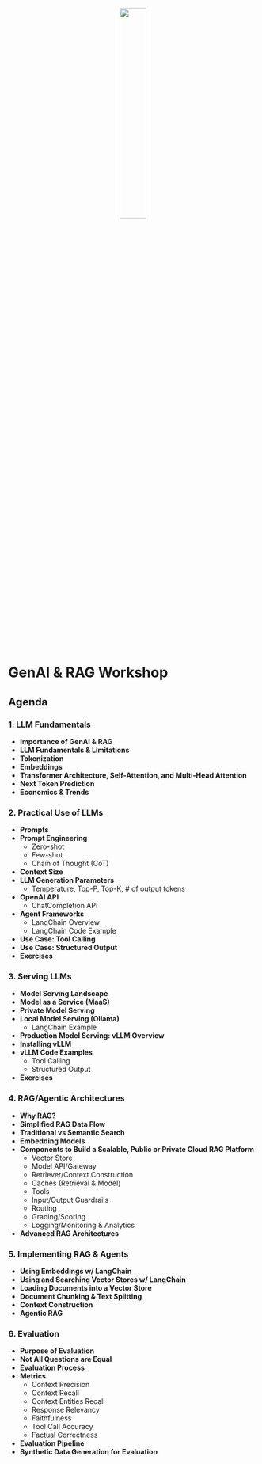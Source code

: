 <p align="center" width="100%">
    <img width="33%" src="https://www.silexdata.com/wp-content/uploads/2023/07/SILEX-LOGOS.png"> 
</p>

# GenAI & RAG Workshop

## Agenda

### 1. LLM Fundamentals
- **Importance of GenAI & RAG**
- **LLM Fundamentals & Limitations**
- **Tokenization**
- **Embeddings**
- **Transformer Architecture, Self-Attention, and Multi-Head Attention**
- **Next Token Prediction**
- **Economics & Trends**

### 2. Practical Use of LLMs
- **Prompts**
- **Prompt Engineering**
    - Zero-shot
    - Few-shot
    - Chain of Thought (CoT)
- **Context Size**
- **LLM Generation Parameters**
    - Temperature, Top-P, Top-K, # of output tokens
- **OpenAI API**
    - ChatCompletion API
- **Agent Frameworks**
    - LangChain Overview
    - LangChain Code Example
- **Use Case: Tool Calling**
- **Use Case: Structured Output**
- **Exercises**

### 3. Serving LLMs
- **Model Serving Landscape**
- **Model as a Service (MaaS)**
- **Private Model Serving**
- **Local Model Serving (Ollama)**
    - LangChain Example
- **Production Model Serving: vLLM Overview**
- **Installing vLLM**
- **vLLM Code Examples**
    - Tool Calling
    - Structured Output
- **Exercises**

### 4. RAG/Agentic Architectures
- **Why RAG?**
- **Simplified RAG Data Flow**
- **Traditional vs Semantic Search**
- **Embedding Models**
- **Components to Build a Scalable, Public or Private Cloud RAG Platform**
    - Vector Store
    - Model API/Gateway
    - Retriever/Context Construction
    - Caches (Retrieval & Model)
    - Tools
    - Input/Output Guardrails
    - Routing 
    - Grading/Scoring
    - Logging/Monitoring & Analytics
- **Advanced RAG Architectures**

### 5. Implementing RAG & Agents
- **Using Embeddings w/ LangChain**
- **Using and Searching Vector Stores w/ LangChain**
- **Loading Documents into a Vector Store**
- **Document Chunking & Text Splitting**
- **Context Construction**
- **Agentic RAG**

### 6. Evaluation
- **Purpose of Evaluation**
- **Not All Questions are Equal**
- **Evaluation Process**
- **Metrics**
    - Context Precision
    - Context Recall
    - Context Entities Recall
    - Response Relevancy
    - Faithfulness
    - Tool Call Accuracy
    - Factual Correctness
- **Evaluation Pipeline**
- **Synthetic Data Generation for Evaluation**
